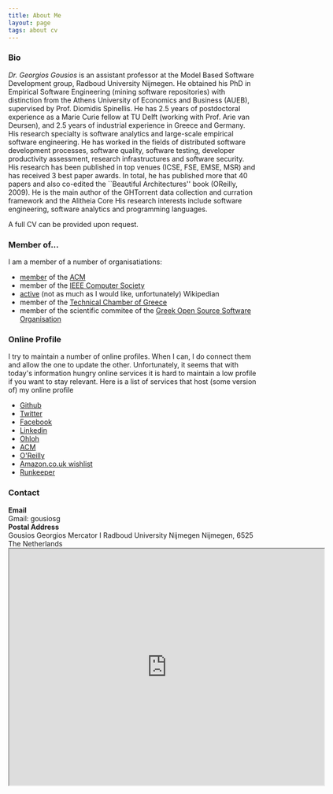 ```yaml
---
title: About Me
layout: page
tags: about cv
---
```


### Bio

*Dr. Georgios Gousios* is an assistant
professor at the Model Based Software Development group, Radboud University
Nijmegen. He obtained his PhD in Empirical Software Engineering (mining software
repositories) with distinction from the Athens University of Economics and
Business (AUEB), supervised by Prof. Diomidis Spinellis. He has 2.5 years of
postdoctoral experience as a Marie Curie fellow at TU Delft (working with Prof. Arie van Deursen), and 2.5 years of industrial experience in
Greece and Germany. His research specialty is software analytics and large-scale
empirical software engineering. He has worked in the fields of distributed
software development processes, software quality, software testing, developer
productivity assessment, research infrastructures and software security. His
research has been published in top venues (ICSE, FSE, EMSE, MSR) and has
received 3 best paper awards. In total, he has published more that 40 papers and
also co-edited the ``Beautiful Architectures'' book (OReilly, 2009). He
is the main author of the GHTorrent data collection and curration framework and
the Alitheia Core His
research interests include software engineering, software analytics and
programming languages.


A full CV can be provided upon request.

### Member of...

I am a member of a number of organisatiations:

* [member](http://portal.acm.org/author_page.cfm?id=81351592431) of the [ACM](http://www.acm.org)
* member of the [IEEE Computer Society](http://www.computer.org)
* [active](http://en.wikipedia.org/wiki/User:Gousiosg) (not as much as I would like, unfortunately) Wikipedian
* member of the [Technical Chamber of Greece](http://www.tee.gr)
* member of the scientific commitee of the [Greek Open Source Software Organisation](http://ellak.gr/)

### Online Profile

I try to maintain a number of online profiles. When I can, I do connect
them and allow the one to update the other. Unfortunately, it seems
that with today's information hungry online services it is hard to
maintain a low profile if you want to stay relevant. Here is a list of
services that host (some version of) my online profile

* [Github](https://github.com/gousiosg)
* [Twitter](http://twitter.com/gousiosg)
* [Facebook](http://www.facebook.com/gousiosg)
* [Linkedin](http://www.linkedin.com/in/georgiosgousios)
* [Ohloh](http://www.ohloh.net/accounts/gousiosg)
* [ACM](http://portal.acm.org/author_page.cfm?id=81351592431)
* [O'Reilly](http://www.oreillynet.com/pub/au/3473)
* [Amazon.co.uk wishlist](http://www.amazon.co.uk/wishlist/2ONAREYL5GL9S)
* [Runkeeper](http://runkeeper.com/user/gousiosg/profile)

### Contact

<div class="row">
  <div class="span3">
    <div class="row">
      <div class="span1">
        <b>Email</b>
      </div>
      <div class="span2">
        Gmail: gousiosg
      </div>
    </div>
     <div class="row">
      <div class="span1">
        <b>Postal Address</b>
      </div>
      <div class="span2">
        Gousios Georgios
        Mercator I
        Radboud University Nijmegen
        Nijmegen, 6525
        The Netherlands
      </div>
    </div>
  </div>
  <div class="span9">
   <iframe src="https://www.google.com/maps/d/embed?mid=zfY4c9hpEs6M.kClcleuVj1w8" width="640" height="480"></iframe>
  </div>
</div>

